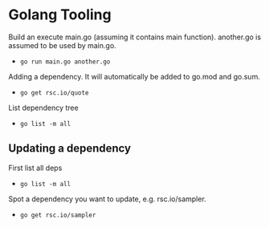 # Golang Tooling

Build an execute main.go (assuming it contains main function). another.go is assumed to be used by main.go.
* `go run main.go another.go`

Adding a dependency. It will automatically be added to go.mod and go.sum.
* `go get rsc.io/quote`

List dependency tree
* `go list -m all`

## Updating a dependency

First list all deps
* `go list -m all`

Spot a dependency you want to update, e.g. rsc.io/sampler.
* `go get rsc.io/sampler`
